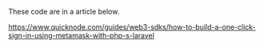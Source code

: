 These code are in a article below.

https://www.quicknode.com/guides/web3-sdks/how-to-build-a-one-click-sign-in-using-metamask-with-php-s-laravel